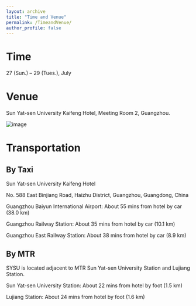 ```yaml
---
layout: archive
title: "Time and Venue"
permalink: /TimeandVenue/
author_profile: false
---
```



Time
======

27 (Sun.) – 29 (Tues.), July


Venue
======

Sun Yat-sen University Kaifeng Hotel, Meeting Room 2, Guangzhou.

![image](https://github.com/user-attachments/assets/cbcbe58f-fdf3-4e41-8374-4fe5cbe87b5b)




Transportation
=====


By Taxi
-----

Sun Yat-sen University Kaifeng Hotel

No. 588 East Binjiang Road, Haizhu District, Guangzhou, Guangdong, China

Guangzhou Baiyun International Airport:
About 55 mins from hotel by car (38.0 km)


Guangzhou Railway Station:
About 35 mins from hotel by car (10.1 km)

Guangzhou East Railway Station:
About 38 mins from hotel by car (8.9 km)

By MTR
-----

SYSU is located adjacent to MTR Sun Yat-sen University Station and Lujiang Station.

Sun Yat-sen University Station:
About 22 mins from hotel by foot (1.5 km)

Lujiang Station:
About 24 mins from hotel by foot (1.6 km)


